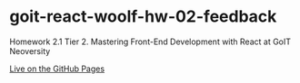 # goit-react-woolf-hw-02-feedback
Homework 2.1 Tier 2. Mastering Front-End Development with React at GoIT Neoversity

[Live on the GitHub Pages](https://stdev33.github.io/goit-react-woolf-hw-02-feedback/)
